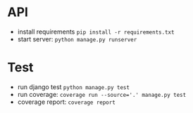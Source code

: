 # API
* install requirements
`pip install -r requirements.txt`
* start server:
`python manage.py runserver`



# Test
* run django test
`python manage.py test`
* run coverage:
`coverage run --source='.' manage.py test`
* coverage report:
`coverage report`
